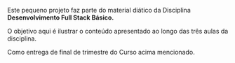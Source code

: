 Este pequeno projeto faz parte do material diático da Disciplina **Desenvolvimento Full Stack Básico.** 

O objetivo aqui é ilustrar o conteúdo apresentado ao longo das três aulas da disciplina.

Como entrega de final de trimestre do Curso acima mencionado.
